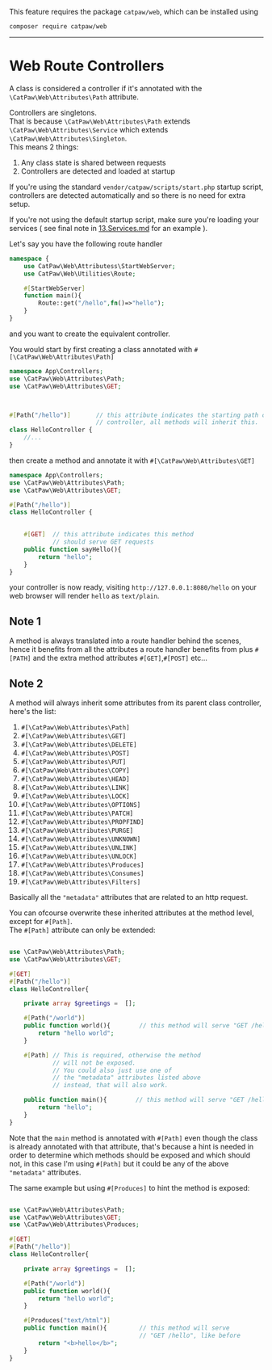 This feature requires the package `catpaw/web`, which can be installed using<br/>
```
composer require catpaw/web
```
<hr/>

# Web Route Controllers

A class is considered a controller if it's annotated with the `\CatPaw\Web\Attributes\Path` attribute.

Controllers are singletons.<br/>
That is because `\CatPaw\Web\Attributes\Path` extends `\CatPaw\Web\Attributes\Service` which extends `\CatPaw\Web\Attributes\Singleton`.<br/>
This means 2 things:
1. Any class state is shared between requests
2. Controllers are detected and loaded at startup

If you're using the standard `vendor/catpaw/scripts/start.php` startup script, controllers are detected automatically and so there is no need for extra setup.

If you're not using the default startup script, make sure you're loading your services ( see final note in [13.Services.md](./13.Services.md) for an example ).


Let's say you have the following route handler

```php
namespace {
    use CatPaw\Web\Attributess\StartWebServer;
    use CatPaw\Web\Utilities\Route;

    #[StartWebServer]
    function main(){
        Route::get("/hello",fn()=>"hello");
    }
}

```
and you want to create the equivalent controller.

You would start by first creating a class annotated with `#[\CatPaw\Web\Attributes\Path]`

```php
namespace App\Controllers;
use \CatPaw\Web\Attributes\Path;
use \CatPaw\Web\Attributes\GET;



#[Path("/hello")]       // this attribute indicates the starting path of this 
                        // controller, all methods will inherit this.
class HelloController {
    //...
}
```
then create a method and annotate it with `#[\CatPaw\Web\Attributes\GET]`

```php
namespace App\Controllers;
use \CatPaw\Web\Attributes\Path;
use \CatPaw\Web\Attributes\GET;

#[Path("/hello")]
class HelloController {

    
    #[GET]  // this attribute indicates this method 
            // should serve GET requests
    public function sayHello(){
        return "hello";
    }
}
```

your controller is now ready, visiting `http://127.0.0.1:8080/hello` on your web browser will render `hello` as `text/plain`.


## Note 1

A method is always translated into a route handler behind the scenes, hence it benefits from all the attributes a route handler benefits from plus `#[PATH]` and the extra method attributes `#[GET]`,`#[POST]` etc...


## Note 2

A method will always inherit some attributes from its parent class controller, here's the list:

1. `#[\CatPaw\Web\Attributes\Path]`
1. `#[\CatPaw\Web\Attributes\GET]`
1. `#[\CatPaw\Web\Attributes\DELETE]`
1. `#[\CatPaw\Web\Attributes\POST]`
1. `#[\CatPaw\Web\Attributes\PUT]`
1. `#[\CatPaw\Web\Attributes\COPY]`
1. `#[\CatPaw\Web\Attributes\HEAD]`
1. `#[\CatPaw\Web\Attributes\LINK]`
1. `#[\CatPaw\Web\Attributes\LOCK]`
1. `#[\CatPaw\Web\Attributes\OPTIONS]`
1. `#[\CatPaw\Web\Attributes\PATCH]`
1. `#[\CatPaw\Web\Attributes\PROPFIND]`
1. `#[\CatPaw\Web\Attributes\PURGE]`
1. `#[\CatPaw\Web\Attributes\UNKNOWN]`
1. `#[\CatPaw\Web\Attributes\UNLINK]`
1. `#[\CatPaw\Web\Attributes\UNLOCK]`
1. `#[\CatPaw\Web\Attributes\Produces]`
1. `#[\CatPaw\Web\Attributes\Consumes]`
1. `#[\CatPaw\Web\Attributes\Filters]`

Basically all the `"metadata"` attributes that are related to an http request.

You can ofcourse overwrite these inherited attributes at the method level, except for `#[Path]`.<br/>
The `#[Path]` attribute can only be extended:

```php

use \CatPaw\Web\Attributes\Path;
use \CatPaw\Web\Attributes\GET;

#[GET]
#[Path("/hello")]
class HelloController{

    private array $greetings =  [];

    #[Path("/world")]
    public function world(){        // this method will serve "GET /hello/world"
        return "hello world";
    }

    #[Path] // This is required, otherwise the method 
            // will not be exposed.
            // You could also just use one of 
            // the "metadata" attributes listed above 
            // instead, that will also work.

    public function main(){        // this method will serve "GET /hello"
        return "hello";
    }
}
```

Note that the `main` method is annotated with `#[Path]` even though the class is already annotated with that attribute, that's because a hint is needed in order to determine which methods should be exposed and which should not, in this case I'm using `#[Path]` but it could be any of the above `"metadata"` attributes.

The same example but using `#[Produces]` to hint the method is exposed:


```php

use \CatPaw\Web\Attributes\Path;
use \CatPaw\Web\Attributes\GET;
use \CatPaw\Web\Attributes\Produces;

#[GET]
#[Path("/hello")]
class HelloController{

    private array $greetings =  [];

    #[Path("/world")]
    public function world(){
        return "hello world";
    }

    #[Produces("text/html")]
    public function main(){         // this method will serve 
                                    // "GET /hello", like before
        return "<b>hello</b>";
    }
}
```
